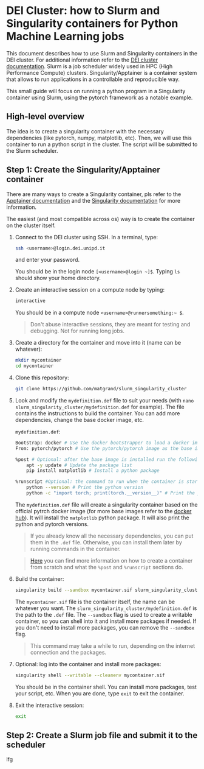 # DEI Cluster: how to Slurm and Singularity containers for Python Machine Learning jobs

This document describes how to use Slurm and Singularity containers in the DEI cluster. For
additional information refer to the [DEI cluster
documentation](https://docs.dei.unipd.it/en/CLUSTER). 
Slurm is a job scheduler widely used in HPC (High Performance Compute) clusters. Singularity/Apptainer is a container system that allows
to run applications in a controllable and reproducible way.

This small guide will focus on running a python program in a Singularity container using Slurm,
using the pytorch framework as a notable example.

## High-level overview
The idea is to create a singularity container with the necessary dependencies (like pytorch, numpy, matplotlib, etc).
Then, we will use this container to run a python script in the cluster. The script will be submitted
to the Slurm scheduler.

## Step 1: Create the Singularity/Apptainer container
There are many ways to create a Singularity container, pls refer to the [Apptainer
documentation](https://apptainer.org/docs/user/main/index.html) and the [Singularity
documentation](https://docs.sylabs.io/guides/3.5/user-guide/index.html) for more information.

The easiest (and most compatible across os) way is to create the container on the cluster itself.

1. Connect to the DEI cluster using SSH. In a terminal, type:
    ```bash
    ssh <username>@login.dei.unipd.it
    ```
    and enter your password. 
    
    You should be in the login node `[<username>@login ~]$`. Typing `ls` should show your home directory.

2. Create an interactive session on a compute node by typing:
    ```bash
    interactive
    ```
    You should be in a compute node `<username>@runnersomething:~ $`.
    > Don't abuse interactive sessions, they are meant for testing and debugging. Not for running
    long jobs.

3. Create a directory for the container and move into it (name can be whatever):
    ```bash
    mkdir mycontainer
    cd mycontainer
    ```

4. Clone this repository:
    ```bash
    git clone https://github.com/matgrand/slurm_singularity_cluster
    ```

5. Look and modify the `mydefinition.def` file to suit your needs (with `nano slurm_singularity_cluster/mydefinition.def` for example).
    The file contains the instructions to build the container. You can add more dependencies, change
    the base docker image, etc.
    
    `mydefinition.def`:
    ```bash
    Bootstrap: docker # Use the docker bootstrapper to load a docker image
    From: pytorch/pytorch # Use the pytorch/pytorch image as the base image

    %post # Optional: after the base image is installed run the following commands
        apt -y update # Update the package list
        pip install matplotlib # Install a python package

    %runscript #Optional: the command to run when the container is started
        python --version # Print the python version
        python -c "import torch; print(torch.__version__)" # Print the pytorch version
    ```
    The `mydefinition.def` file will create a singularity container based on the official pytrch docker
    image (for more base images refer to the [docker hub](https://hub.docker.com/)). It will install
    the `matplotlib` python package.
    It will also print the python and pytorch versions. 
    > If you already know all the necessary dependencies, you can put them in the `.def` file.
    > Otherwise, you can install them later by running commands in the container.

    > [Here](https://apptainer.org/docs/user/main/quick_start.html#building-images-from-scratch) you
    can find more information on how to create a container from scratch and what the `%post` and
    `%runscript` sections do.

6. Build the container:
    ```bash
    singularity build --sandbox mycontainer.sif slurm_singularity_cluster/mydefinition.def
    ```
    The `mycontainer.sif` file is the container itself, the name can be whatever you want.
    The `slurm_singularity_cluster/mydefinition.def` is the path to the `.def` file.
    The `--sandbox` flag is used to create a writable container, so you can shell into it and
    install more packages if needed. If you don't need to install more packages, you can remove the
    `--sandbox` flag.
    > This command may take a while to run, depending on the internet connection and the packages.

7. Optional: log into the container and install more packages:
    ```bash
    singularity shell --writable --cleanenv mycontainer.sif
    ```
    You should be in the container shell. You can install more packages, test your script, etc.
    When you are done, type `exit` to exit the container.

8. Exit the interactive session:
    ```bash
    exit
    ```

## Step 2: Create a Slurm job file and submit it to the scheduler
lfg













